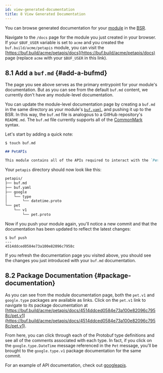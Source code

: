 ```yaml
---
id: view-generated-documentation
title: 8 View Generated Documentation
---
```


You can browse generated documentation for your [module](../bsr/overview.md#modules) in the
[BSR](../bsr/overview.md).

Navigate to the `/docs` page for the module you just created in your browser. If your
`$BUF_USER` variable is set to `acme` and you created the `buf.build/acme/petapis`
module, you can visit the [https://buf.build/acme/petapis/docs](https://buf.build/acme/petapis/docs)
page (replace `acme` with your `$BUF_USER` in this link).

## 8.1 Add a `buf.md` {#add-a-bufmd}

The page you see above serves as the primary entrypoint for your module's documentation. But
as you can see from the default `buf.md` content, we currently don't have any module-level
documentation.

You can update the module-level documentation page by creating a `buf.md` in the same directory
as your module's [`buf.yaml`](../configuration/v1/buf-yaml.md), and pushing it up to the BSR.
In this way, the `buf.md` file is analogous to a GitHub repository's `README.md`. The `buf.md` file
currently supports all of the [CommonMark](https://commonmark.org) syntax.

Let's start by adding a quick note:

```terminal
$ touch buf.md
```

```markdown title="buf.md"
## PetAPIs

This module contains all of the APIs required to interact with the `PetStoreService`.
```

Your `petapis` directory should now look like this:

```sh
petapis/
├── buf.md
├── buf.yaml
├── google
│   └── type
│       └── datetime.proto
└── pet
    └── v1
        └── pet.proto
```

Now if you push your module again, you'll notice a new commit and that the documentation has been
updated to reflect the latest changes:

```terminal
$ buf push
---
4514ddced0584e73a100e82096c7958c
```

If you refresh the documentation page you visited above, you should see the changes you just
introduced with your `buf.md` documentation.

## 8.2 Package Documentation {#package-documentation}

As you can see from the module documentation page, both the `pet.v1` and `google.type`
packages are available as links. Click on the `pet.v1` link to navigate to its
package documentation at [https://buf.build/acme/petapis/docs/4514ddced0584e73a100e82096c7958c/pet.v1](https://buf.build/acme/petapis/docs/4514ddced0584e73a100e82096c7958c/pet.v1).

From here, you can click through each of the Protobuf type definitions and see all of
the comments associated with each type. In fact, if you click on the `google.type.DateTime`
message referenced in the `Pet` message, you'll be brought to the `google.type.v1` package
documentation for the same commit.

For an example of API documentation, check out [googleapis](https://buf.build/googleapis/googleapis/docs).
